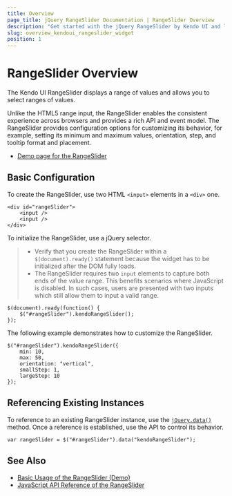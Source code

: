 ```yaml
---
title: Overview
page_title: jQuery RangeSlider Documentation | RangeSlider Overview
description: "Get started with the jQuery RangeSlider by Kendo UI and learn how to create and initialize the widget."
slug: overview_kendoui_rangeslider_widget
position: 1
---
```


# RangeSlider Overview

The Kendo UI RangeSlider displays a range of values and allows you to select ranges of values.

Unlike the HTML5 range input, the RangeSlider enables the consistent experience across browsers and provides a rich API and event model. The RangeSlider provides configuration options for customizing its behavior, for example, setting its minimum and maximum values, orientation, step, and tooltip format and placement.

* [Demo page for the RangeSlider](https://demos.telerik.com/kendo-ui/slider/events)

## Basic Configuration

To create the RangeSlider, use two HTML `<input>` elements in a `<div>` one.

    <div id="rangeSlider">
        <input />
        <input />
    </div>

To initialize the RangeSlider, use a jQuery selector.

> * Verify that you create the RangeSlider within a `$(document).ready()` statement because the widget has to be initialized after the DOM fully loads.
> * The RangeSlider requires two `input` elements to capture both ends of the value range. This benefits scenarios where JavaScript is disabled. In such cases, users are presented with two inputs which still allow them to input a valid range.

    $(document).ready(function() {
        $("#rangeSlider").kendoRangeSlider();
    });

The following example demonstrates how to customize the RangeSlider.

    $("#rangeSlider").kendoRangeSlider({
        min: 10,
        max: 50,
        orientation: "vertical",
        smallStep: 1,
        largeStep: 10
    });

## Referencing Existing Instances

To reference to an existing RangeSlider instance, use the [`jQuery.data()`](https://api.jquery.com/jQuery.data/) method. Once a reference is established, use the API to control its behavior.

    var rangeSlider = $("#rangeSlider").data("kendoRangeSlider");

## See Also

* [Basic Usage of the RangeSlider (Demo)](https://demos.telerik.com/kendo-ui/slider/events)
* [JavaScript API Reference of the RangeSlider](/api/javascript/ui/rangeslider)

